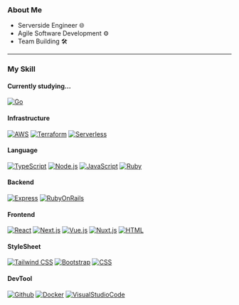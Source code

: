 ### About Me

- Serverside Engineer 🌐
- Agile Software Development ⚙️
- Team Building 🛠️

---

### My Skill

#### Currently studying...
[![Go](https://img.shields.io/badge/-Go-00ADD8.svg?logo=Go&style=flat-square&logoColor=white)](https://go.dev/)

#### Infrastructure
[![AWS](https://img.shields.io/badge/-AWS-FF9900.svg?logo=Amazon-AWS&style=flat-square&logoColor=white)](https://aws.amazon.com/jp/)
[![Terraform](https://img.shields.io/badge/-Terraform-844FBA.svg?logo=terraform&style=flat-square&logoColor=white)](https://www.docker.com/)
[![Serverless](https://img.shields.io/badge/-Serverless-FD5750.svg?logo=Serverless&style=flat-square&logoColor=white)](https://www.serverless.com/)

#### Language
[![TypeScript](https://img.shields.io/badge/-TypeScript-3178C6.svg?logo=TypeScript&style=flat-square&logoColor=white)](https://www.typescriptlang.org/)
[![Node.js](https://img.shields.io/badge/-Node.js-339933.svg?logo=Node.js&style=flat-square&logoColor=black)](https://developer.mozilla.org/en-US/docs/Web/JavaScript)
[![JavaScript](https://img.shields.io/badge/-JavaScript-F7DF1E.svg?logo=javascript&style=flat-square&logoColor=black)](https://developer.mozilla.org/en-US/docs/Web/JavaScript)
[![Ruby](https://img.shields.io/badge/-Ruby-CC342D.svg?logo=ruby&style=flat-square&logoColor=white)](https://www.ruby-lang.org/)

#### Backend
[![Express](https://img.shields.io/badge/-Express-000000.svg?logo=express&style=flat-square&logoColor=white)](https://expressjs.com/ja/)
[![RubyOnRails](https://img.shields.io/badge/-Ruby%20on%20Rails-CC0000.svg?logo=ruby-on-rails&style=flat-square&logoColor=white)](https://rubyonrails.org/)

#### Frontend
[![React](https://img.shields.io/badge/-React-61DAFB.svg?logo=react&style=flat-square&logoColor=white)](https://ja.react.dev/)
[![Next.js](https://img.shields.io/badge/-Next.js-000000.svg?logo=next.js&style=flat-square&logoColor=white)](https://nextjs.org/)
[![Vue.js](https://img.shields.io/badge/-Vue.js-4FC08D.svg?logo=vue.js&style=flat-square&logoColor=white)](https://ja.vuejs.org/)
[![Nuxt.js](https://img.shields.io/badge/-Nuxt.js-00DC82.svg?logo=nuxt.js&style=flat-square&logoColor=white)](https://nuxt.com/)
[![HTML](https://img.shields.io/badge/-HTML5-E34F26.svg?logo=html5&style=flat-square&logoColor=white)](https://developer.mozilla.org/en-US/docs/Web/Guide/HTML)

#### StyleSheet
[![Tailwind CSS](https://img.shields.io/badge/-Tailwind%20CSS-06B6D4.svg?logo=Tailwind-css&style=flat-square&logoColor=white)](https://tailwindcss.com/)
[![Bootstrap](https://img.shields.io/badge/-Bootstrap-7952B3.svg?logo=bootstrap&style=flat-square&logoColor=white)](https://getbootstrap.jp/)
[![CSS](https://img.shields.io/badge/-CSS3-1572B6.svg?logo=css3&style=flat-square&logoColor=white)](https://developer.mozilla.org/en-US/docs/Web/CSS)

#### DevTool
[![Github](https://img.shields.io/badge/-Github-181717.svg?logo=github&style=flat-square&logoColor=white)]()
[![Docker](https://img.shields.io/badge/-Docker-2496ED.svg?logo=docker&style=flat-square&logoColor=white)](https://www.docker.com/)
[![VisualStudioCode](https://img.shields.io/badge/-Visual%20Studio%20Code-007ACC.svg?logo=visual-studio-code&style=flat-square&logoColor=white)]()

<!--
##### Examples
I can build infrastructure like.

<img alt="SNQ-2001" src="img/AWS-Architecture-Microservice.drawio.png" width="50%" height="100%">
<img alt="SNQ-2001" src="img/AWS-Architecture-Container.drawio.png" width="50%" height="100%">
-->

<!-- Simple Icons
https://simpleicons.org/
-->

<!--
**NaokiIshimura/NaokiIshimura** is a ✨ _special_ ✨ repository because its `README.md` (this file) appears on your GitHub profile.

Here are some ideas to get you started:

- 🔭 I’m currently working on ...
- 🌱 I’m currently learning ...
- 👯 I’m looking to collaborate on ...
- 🤔 I’m looking for help with ...
- 💬 Ask me about ...
- 📫 How to reach me: ...
- 😄 Pronouns: ...
- ⚡ Fun fact: ...
-->

